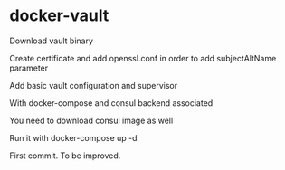 # docker-vault

Download vault binary

Create certificate and add openssl.conf in order to add subjectAltName parameter

Add basic vault configuration and supervisor 

With docker-compose and consul backend associated

You need to download consul image as well

Run it with docker-compose up -d 

First commit. To be improved. 
